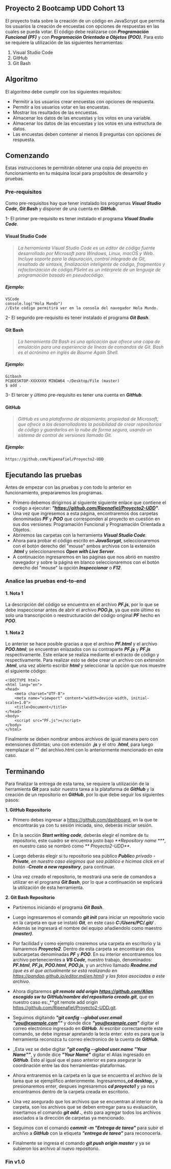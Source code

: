 ## Proyecto 2 Bootcamp UDD Cohort 13

El proyecto trata sobre la creación de un código en JavaScrypt que permita los usuarios la creación de encuestas con opciones de respuestas en las cuales se pueda votar. El código debe realizarse con _**Programación Funcional (PF)**_ y con _**Programación Orientada a Objetos (POO).**_
Para esto se requiere la utilización de las siguientes herramientas:

1. Visual Studio Code
2. GitHub
3. Git Bash

## Algoritmo

 El algoritmo debe cumplir con los siguientes requisitos:
- Permitir a los usuarios crear encuestas con opciones de respuesta.
- Permitir a los usuarios votar en las encuestas.
- Mostrar los resultados de las encuestas.
- Almacenar los datos de las encuestas y los votos en una variable.
- Almacenar los datos de las encuestas y los votos en una estructura de datos.
- Las encuestas deben contener al menos 8 preguntas con opciones de respuesta.

## Comenzando 

Estas instrucciones te permitirán obtener una copia del proyecto en funcionamiento en tu máquina local para propósitos de desarrollo y pruebas.

### Pre-requisitos

Como pre-requisitos hay que tener instalado los programas _**Visual Studio Code**_, _**Git Bash**_ y disponer de una cuenta en _**GitHub**_.

1- El primer pre-requisito es tener instalado el programa _**Visual Studio Code**_.
#### Visual Studio Code　
>_La herramienta Visual Studio Code es un editor de código fuente desarrollado por Microsoft para Windows, Linux, macOS y Web. Incluye soporte para la depuración, control integrado de Git, resaltado de sintaxis, finalización inteligente de código, fragmentos y refactorización de código.PSeInt es un intérprete de un lenguaje de programación basado en pseudocódigo._

##### Ejemplo:
``` 
VSCode
console.log("Hola Mundo")
//Este código permitirá ver en la consola del navegador Hola Mundo.

```

2- El segundo pre-requisito es tener instalado el programa _**Git Bash**_.

#### Git Bash　
>_La herramienta Git Bash es una aplicación que ofrece una capa de emulación para una experiencia de líneas de comandos de Git. Bash es el acrónimo en inglés de Bourne Again Shell._

##### Ejemplo:
```
Gitbash
PC@DESKTOP-XXXXXXX MINGW64 ~/Desktop/File (master)
$ add .

```

3- El tercer y último pre-requisito es tener una cuenta en _**GitHub**_.

#### GitHub　
>_GitHub es una plataforma de alojamiento, propiedad de Microsoft, que ofrece a los desarrolladores la posibilidad de crear repositorios de código y guardarlos en la nube de forma segura, usando un sistema de control de versiones llamado Git._

##### Ejemplo:
```Gitbash
https://github.com/Ripenafiel/Proyecto2-UDD

```
## Ejecutando las pruebas 

Antes de empezar con las pruebas y con todo lo anterior en funcionamiento, prepararemos los programas.
- Primero debemos dirigirnos al siguiente siguiente enlace que contiene el codigo a ejecutar: _**"https://github.com/Ripenafiel/Proyecto2-UDD"**_.
- Una vez que ingresemos a esta página, encontraremos dos carpetas denominadas _**PF**_  y  _**POO**_  que corresponden al proyecto en cuestión en sus dos versiones: Programación Funcional y Programación Orientada a Objetos.
- Abriremos las carpetas con la herramienta _**Visual Studio Code**_.
- Ahora para probar el código escrito en _**JavaScrypt**_, seleccionaremos con el botón derecho del "mouse" ambos archivos con la extensión ._**html**_ y seleccionaremos _**Open with Live Server**_.
- A continuación ingresaremos en las páginas que nos abrió en nuestro navegador y sobre la página en blanco seleccionaremos con el botón derecho del "mouse" la opción _**Inspeccionar**_ o _**F12**_.


### Analice las pruebas end-to-end 

#### 1. Nota 1

La descripción del código se encuentra en el archivo _**PF.js**_, por lo que se debe inspeccionar antes de abrir el archivo _**POO.js**_, ya que este último es solo una transcripción o reestructuración del código original _**PF**_ hecho en _**POO**_.

#### 1. Nota 2

Lo anterior se hace posible gracias a que el archivo _**PF.html**_ y el archivo _**POO.html**_; se encuentran enlazados con su contraparte  _**PF.js**_ y  _**PF.js**_ respectivamente. Este enlace se realiza mediante el extracto de código _**<script src="PF.js"></script>**_ y <script src="POO.js"></script> respectivamente.
Para realizar esto se debe crear un archivo con extensión ._**html**_, una vez abierto escribir _**html**_ y seleccionar la opción que nos muestre el siguiente código:

```
<!DOCTYPE html>
<html lang="en">
<head>
    <meta charset="UTF-8">
    <meta name="viewport" content="width=device-width, initial-scale=1.0">
    <title>Document</title>
</head>
<body>
    <script src="PF.js"></script>
</body>
</html>

```
Finalmente se deben nombrar ambos archivos de igual manera pero con extensiones distintas; uno con extensión ._**js**_ y el otro ._**html**_, para luego reemplazar el "<body>" del archivo.html con lo anteriormente mencionado _**<script src="archivo.js"></script>**_ en este caso.

## Terminando

Para finalizar la entrega de esta tarea, se requiere la utilización de la herramienta _**Git**_ para subir nuestra tarea a la plataforma de _**GitHub**_ y la creación de un repositorio en _**GitHub**_, por lo que debe seguir los siguientes pasos:

**1. GitHub Repositorio**

- Primero debes ingresar a https://github.com/dashboard, en la que te encontrarás ya con tu sesión iniciada, sino, deberás iniciar sesión.

- En la sección _**Start writing code**_, deberás elegir el nombre de tu repositorio, este cuadro se encuentra justo bajo _**Repository name ***_, en nuestro caso se nombró como _** Proyecto2-UDD**_.

- Luego deberás elegir si tu repositorio sea público _**Public**_o privado -**Private**_, en nuestro caso elegimos que sea público e hicimos click en el botón -**Create a new repository**_, para continuar.

- Una vez creado el repositorio, te mostrará una serie de comandos a utilizar en el programa _**Git Bash**_, por lo que a continuación se explicará la utilización de esta herramienta.

**2. Git Bash Repositorio**

- Partiremos iniciando el programa _**Git Bash**_.

- Luego ingresaremos el comando _**git init**_ para iniciar un repositorio vacío en la carpeta en que se instaló _**Git**_, en este caso _**C:/Users/PC/.git/**_ . Además se ingresará el nombre del equipo añadiendolo como maestro _**(master)**_.

- Por facilidad y como ejemplo crearemos una carpeta en escritorio y la llamaremos _**Proyecto2**_. Dentro de esta carpeta se encontrarán dos subcarpetas denominadas _**PF**_ y _**POO**_. En su interior encontraremos los archivo pertenecientes a _**VS Code**_, nuestro trabajo, denominados: _**PF.html**_,  _**PF.js**_, _**POO.html**_,  _**POO.js**_, y un archivo llamado _**Readme.md** (que es el que actualmente se está realizando en https://pandao.github.io/editor.md/en.html) y las fotos asociadas a este archivo_.

- Ahora digitaremos _**git remote add origin https://github.com/Alias escogido sw tu GitHub/nombre del repositorio creado.git**_, que en nuestro caso es:_**git remote add origin https://github.com/Ripenafiel/Proyecto2-UDD.git.

- Seguimos digitando _**"git config --global user.email "you@example.com""**_ y donde dice _**"you@example.com"**_ digitar el correo electrónico ingresado en _**GitHub**_. Al escribir correctamente este comando, se debe ingresar apretando la tecla enter. esto es para que la herramienta reconozca tu correo electronico de la cuenta de _**GitHub**_.

- _Esta vez se debe digitar _**"git config --global user.name "Your Name""**_,  y donde dice _**"Your Name"**_ digitar el Alias ingresado en _**GitHub**_. Ésto al igual que el paso anterior es para asegurar la coordinación entre las dos herramientas-plataformas.

- Ahora entraremos en la carpeta en la que se encuentra el archivo de la tarea que se ejemplifico anteriormente. Ingresaremos_**cd desktop**_ y presionaremos enter, despues ingresaremos _**cd proyecto1**_ y ya nos encontramos dentro de la carpeta creada en escritorio.

- Una vez asegurado que los archivos que se encuentran al interior de la carpeta, son los archivos que se deben entregar para su evaluación, insertamos el comando _**git add .**_, ésto para agregar todos los archivos asociados a la dirección de carpetas ya mencionado.

- Seguimos con el comando _**commit -m "Entrega de tarea"**_ para subir el archivo a _**GitHub**_ con la etiqueta _**"entrega de tarea"**_ para reconocerla.

- Finalmente se ingresa el comando _**git push origin master**_ y ya se subieron los archivo al nuevo repositorio.







### Fin v1.0
